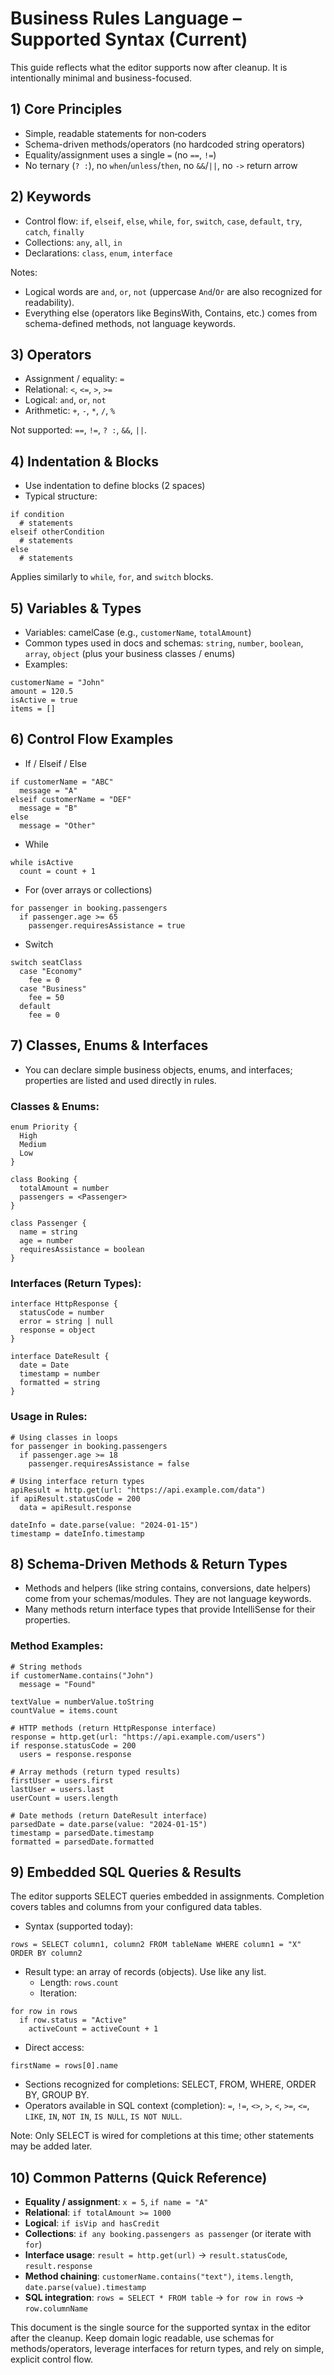 # Business Rules Language – Supported Syntax (Current)

This guide reflects what the editor supports now after cleanup. It is intentionally minimal and business-focused.

## 1) Core Principles
- Simple, readable statements for non‑coders
- Schema-driven methods/operators (no hardcoded string operators)
- Equality/assignment uses a single `=` (no `==`, `!=`)
- No ternary (`? :`), no `when`/`unless`/`then`, no `&&`/`||`, no `->` return arrow

## 2) Keywords
- Control flow: `if`, `elseif`, `else`, `while`, `for`, `switch`, `case`, `default`, `try`, `catch`, `finally`
- Collections: `any`, `all`, `in`
- Declarations: `class`, `enum`, `interface`

Notes:
- Logical words are `and`, `or`, `not` (uppercase `And`/`Or` are also recognized for readability).
- Everything else (operators like BeginsWith, Contains, etc.) comes from schema-defined methods, not language keywords.

## 3) Operators
- Assignment / equality: `=`
- Relational: `<`, `<=`, `>`, `>=`
- Logical: `and`, `or`, `not`
- Arithmetic: `+`, `-`, `*`, `/`, `%`

Not supported: `==`, `!=`, `? :`, `&&`, `||`.

## 4) Indentation & Blocks
- Use indentation to define blocks (2 spaces)
- Typical structure:

```
if condition
  # statements
elseif otherCondition
  # statements
else
  # statements
```

Applies similarly to `while`, `for`, and `switch` blocks.

## 5) Variables & Types
- Variables: camelCase (e.g., `customerName`, `totalAmount`)
- Common types used in docs and schemas: `string`, `number`, `boolean`, `array`, `object` (plus your business classes / enums)
- Examples:

```
customerName = "John"
amount = 120.5
isActive = true
items = []
```

## 6) Control Flow Examples
- If / Elseif / Else
```
if customerName = "ABC"
  message = "A"
elseif customerName = "DEF"
  message = "B"
else
  message = "Other"
```

- While
```
while isActive
  count = count + 1
```

- For (over arrays or collections)
```
for passenger in booking.passengers
  if passenger.age >= 65
    passenger.requiresAssistance = true
```

- Switch
```
switch seatClass
  case "Economy"
    fee = 0
  case "Business"
    fee = 50
  default
    fee = 0
```

## 7) Classes, Enums & Interfaces
- You can declare simple business objects, enums, and interfaces; properties are listed and used directly in rules.

### Classes & Enums:
```
enum Priority {
  High
  Medium
  Low
}

class Booking {
  totalAmount = number
  passengers = <Passenger>
}

class Passenger {
  name = string
  age = number
  requiresAssistance = boolean
}
```

### Interfaces (Return Types):
```
interface HttpResponse {
  statusCode = number
  error = string | null
  response = object
}

interface DateResult {
  date = Date
  timestamp = number
  formatted = string
}
```

### Usage in Rules:
```
# Using classes in loops
for passenger in booking.passengers
  if passenger.age >= 18
    passenger.requiresAssistance = false

# Using interface return types
apiResult = http.get(url: "https://api.example.com/data")
if apiResult.statusCode = 200
  data = apiResult.response
  
dateInfo = date.parse(value: "2024-01-15")
timestamp = dateInfo.timestamp
```

## 8) Schema‑Driven Methods & Return Types
- Methods and helpers (like string contains, conversions, date helpers) come from your schemas/modules. They are not language keywords.
- Many methods return interface types that provide IntelliSense for their properties.

### Method Examples:
```
# String methods
if customerName.contains("John")
  message = "Found"

textValue = numberValue.toString
countValue = items.count

# HTTP methods (return HttpResponse interface)
response = http.get(url: "https://api.example.com/users")
if response.statusCode = 200
  users = response.response
  
# Array methods (return typed results)
firstUser = users.first
lastUser = users.last
userCount = users.length

# Date methods (return DateResult interface)  
parsedDate = date.parse(value: "2024-01-15")
timestamp = parsedDate.timestamp
formatted = parsedDate.formatted
```

## 9) Embedded SQL Queries & Results
The editor supports SELECT queries embedded in assignments. Completion covers tables and columns from your configured data tables.

- Syntax (supported today):
```
rows = SELECT column1, column2 FROM tableName WHERE column1 = "X" ORDER BY column2
```

- Result type: an array of records (objects). Use like any list.
  - Length: `rows.count`
  - Iteration:
```
for row in rows
  if row.status = "Active"
    activeCount = activeCount + 1
```
  - Direct access:
```
firstName = rows[0].name
```

- Sections recognized for completions: SELECT, FROM, WHERE, ORDER BY, GROUP BY.
- Operators available in SQL context (completion): `=`, `!=`, `<>`, `>`, `<`, `>=`, `<=`, `LIKE`, `IN`, `NOT IN`, `IS NULL`, `IS NOT NULL`.

Note: Only SELECT is wired for completions at this time; other statements may be added later.

## 10) Common Patterns (Quick Reference)
- **Equality / assignment**: `x = 5`, `if name = "A"`
- **Relational**: `if totalAmount >= 1000`
- **Logical**: `if isVip and hasCredit`
- **Collections**: `if any booking.passengers as passenger` (or iterate with `for`)
- **Interface usage**: `result = http.get(url)` → `result.statusCode`, `result.response`
- **Method chaining**: `customerName.contains("text")`, `items.length`, `date.parse(value).timestamp`
- **SQL integration**: `rows = SELECT * FROM table` → `for row in rows` → `row.columnName`

This document is the single source for the supported syntax in the editor after the cleanup. Keep domain logic readable, use schemas for methods/operators, leverage interfaces for return types, and rely on simple, explicit control flow.
